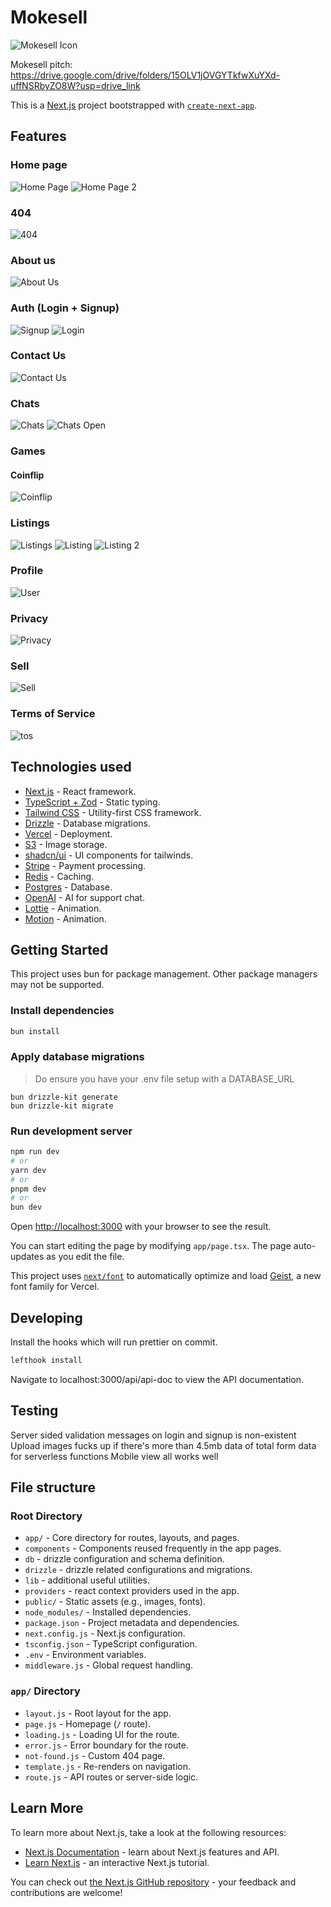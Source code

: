 # Mokesell
![Mokesell Icon](public/mokesell.png)

Mokesell pitch: https://drive.google.com/drive/folders/15OLV1jOVGYTkfwXuYXd-uffNSRbyZO8W?usp=drive_link

This is a [Next.js](https://nextjs.org) project bootstrapped with [`create-next-app`](https://nextjs.org/docs/app/api-reference/cli/create-next-app).

## Features
### Home page
![Home Page](screenshots/Screenshot%202025-02-09%20222514.png)
![Home Page 2](screenshots/Screenshot%202025-02-09%20222702.png)

### 404
![404](screenshots/Screenshot%202025-02-09%20223043.png)

### About us
![About Us](screenshots/Screenshot%202025-02-09%20224238.png)

### Auth (Login + Signup)
![Signup](screenshots/Screenshot%202025-02-09%20222813.png)
![Login](screenshots/Screenshot%202025-02-09%20222950.png)

### Contact Us
![Contact Us](screenshots/Screenshot%202025-02-09%20224436.png)

### Chats
![Chats](screenshots/Screenshot%202025-02-09%20223718.png)
![Chats Open](screenshots/Screenshot%202025-02-09%20223641.png)

### Games
#### Coinflip
![Coinflip](screenshots/Screenshot%202025-02-09%20223848.png)

### Listings
![Listings](screenshots/Screenshot%202025-02-09%20223328.png)
![Listing](screenshots/Screenshot%202025-02-09%20223409.png)
![Listing 2](screenshots/Screenshot%202025-02-09%20223424.png)

### Profile
![User](screenshots/Screenshot%202025-02-09%20223938.png)

### Privacy
![Privacy](screenshots/Screenshot%202025-02-09%20224705.png)

### Sell
![Sell](screenshots/Screenshot%202025-02-09%20224629.png)

### Terms of Service
![tos](screenshots/Screenshot%202025-02-09%20224756.png)

## Technologies used
- [Next.js](https://nextjs.org) - React framework.
- [TypeScript + Zod](https://www.typescriptlang.org) - Static typing.
- [Tailwind CSS](https://tailwindcss.com) - Utility-first CSS framework.
- [Drizzle](https://drizzle.dev) - Database migrations.
- [Vercel](https://vercel.com) - Deployment.
- [S3](https://aws.amazon.com/s3) - Image storage.
- [shadcn/ui](https://ui.shadcn.com/) - UI components for tailwinds.
- [Stripe](https://stripe.com) - Payment processing.
- [Redis](https://redis.io) - Caching.
- [Postgres](https://www.postgresql.org) - Database.
- [OpenAI](https://openai.com) - AI for support chat.
- [Lottie](https://lottiefiles.com) - Animation.
- [Motion](https://www.framer.com/motion) - Animation.

## Getting Started
This project uses bun for package management. Other package managers may not be supported.

### Install dependencies
```bash
bun install
```

### Apply database migrations
> Do ensure you have your .env file setup with a DATABASE_URL
```shell
bun drizzle-kit generate
bun drizzle-kit migrate
```

### Run development server
```bash
npm run dev
# or
yarn dev
# or
pnpm dev
# or
bun dev
```

Open [http://localhost:3000](http://localhost:3000) with your browser to see the result.

You can start editing the page by modifying `app/page.tsx`. The page auto-updates as you edit the file.

This project uses [`next/font`](https://nextjs.org/docs/app/building-your-application/optimizing/fonts) to automatically optimize and load [Geist](https://vercel.com/font), a new font family for Vercel.


## Developing
Install the hooks which will run prettier on commit.
```bash
lefthook install
```

Navigate to localhost:3000/api/api-doc to view the API documentation.

## Testing
Server sided validation messages on login and signup is non-existent
Upload images fucks up if there's more than 4.5mb data of total form data for serverless functions
Mobile view all works well

## File structure
### Root Directory
- `app/` - Core directory for routes, layouts, and pages.
- `components` - Components reused frequently in the app pages.
- `db` - drizzle configuration and schema definition.
- `drizzle` - drizzle related configurations and migrations.
- `lib` - additional useful utilities.
- `providers` - react context providers used in the app.
- `public/` - Static assets (e.g., images, fonts).
- `node_modules/` - Installed dependencies.
- `package.json` - Project metadata and dependencies.
- `next.config.js` - Next.js configuration.
- `tsconfig.json` - TypeScript configuration.
- `.env` - Environment variables.
- `middleware.js` - Global request handling.

### `app/` Directory
- `layout.js` - Root layout for the app.
- `page.js` - Homepage (`/` route).
- `loading.js` - Loading UI for the route.
- `error.js` - Error boundary for the route.
- `not-found.js` - Custom 404 page.
- `template.js` - Re-renders on navigation.
- `route.js` - API routes or server-side logic.

## Learn More

To learn more about Next.js, take a look at the following resources:

- [Next.js Documentation](https://nextjs.org/docs) - learn about Next.js features and API.
- [Learn Next.js](https://nextjs.org/learn) - an interactive Next.js tutorial.

You can check out [the Next.js GitHub repository](https://github.com/vercel/next.js) - your feedback and contributions are welcome!
